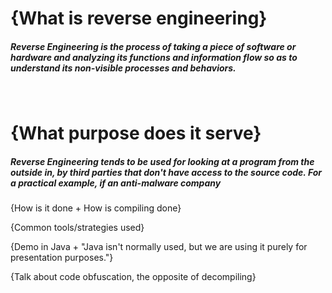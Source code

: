 # {What is reverse engineering}

##### Reverse Engineering is the process of taking a piece of software or hardware and analyzing its functions and information flow so as to understand its non-visible processes and behaviors.

<br>

# {What purpose does it serve}

##### Reverse Engineering tends to be used for looking at a program from the outside in, by third parties that don't have access to the source code. For a practical example, if an anti-malware company  

{How is it done + How is compiling done}

{Common tools/strategies used}

{Demo in Java + "Java isn't normally used, but we are using it purely for presentation purposes."}

{Talk about code obfuscation, the opposite of decompiling}

